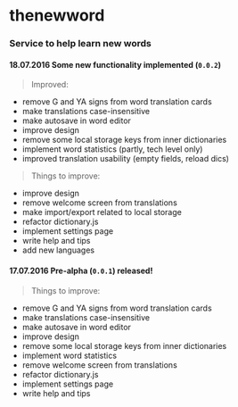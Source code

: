 # thenewword
### Service to help learn new words
#### 18.07.2016 Some new functionality implemented (`0.0.2`)

> Improved:
- remove G and YA signs from word translation cards
- make translations case-insensitive
- make autosave in word editor
- improve design
- remove some local storage keys from inner dictionaries
- implement word statistics (partly, tech level only)
- improved translation usability (empty fields, reload dics)

> Things to improve:
- improve design
- remove welcome screen from translations
- make import/export related to local storage
- refactor dictionary.js
- implement settings page
- write help and tips
- add new languages

#### 17.07.2016 Pre-alpha (`0.0.1`) released!

> Things to improve:
- remove G and YA signs from word translation cards
- make translations case-insensitive
- make autosave in word editor
- improve design
- remove some local storage keys from inner dictionaries
- implement word statistics
- remove welcome screen from translations
- refactor dictionary.js
- implement settings page
- write help and tips
